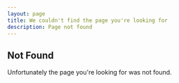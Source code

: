 ```yaml
---
layout: page
title: We couldn't find the page you're looking for
description: Page not found
---
```



## Not Found

Unfortunately the page you're looking for was not found.


